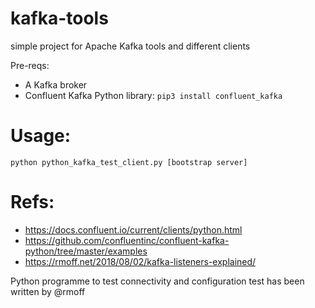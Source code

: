 # kafka-tools
simple project for Apache Kafka tools and different clients

Pre-reqs:
  - A Kafka broker
  - Confluent Kafka Python library:
      `pip3 install confluent_kafka`

# Usage: 
`python python_kafka_test_client.py [bootstrap server]`
 
# Refs: 
  - https://docs.confluent.io/current/clients/python.html
  - https://github.com/confluentinc/confluent-kafka-python/tree/master/examples
  - https://rmoff.net/2018/08/02/kafka-listeners-explained/


Python programme to test connectivity and configuration test has been written by @rmoff
